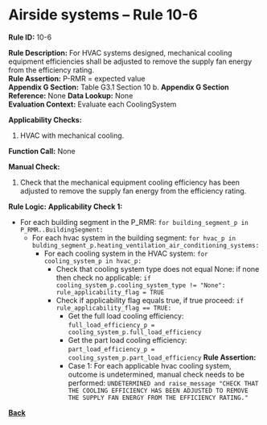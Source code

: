 # Airside systems – Rule 10-6

**Rule ID:** 10-6
 
**Rule Description:** For HVAC systems designed, mechanical cooling equipment efficiencies shall be adjusted to remove the supply fan energy from the efficiency rating.  
**Rule Assertion:** P-RMR = expected value                                           
**Appendix G Section:** Table G3.1 Section 10 b. 
**Appendix G Section Reference:** None
**Data Lookup:** None  
**Evaluation Context:** Evaluate each CoolingSystem  

**Applicability Checks:** 

1. HVAC with mechanical cooling.

**Function Call:** None

**Manual Check:** 

 1. Check that the mechanical equipment cooling efficiency has been adjusted to remove the supply fan energy from the efficiency rating. 

**Rule Logic:**
**Applicability Check 1:** 
- For each building segment in the P_RMR: `for building_segment_p in P_RMR..BuildingSegment:`
    - For each hvac system in the building segment: `for hvac_p in bulding_segment_p.heating_ventilation_air_conditioning_systems:`
        - For each cooling system in the HVAC system: `for cooling_system_p in hvac_p:`
            - Check that cooling system type does not equal None: if none then check no applicable: `if cooling_system_p.cooling_system_type != "None": rule_applicability_flag = TRUE`
            - Check if applicability flag equals true, if true proceed: `if rule_applicability_flag == TRUE:`
                - Get the full load cooling efficiency: `full_load_efficiency_p = cooling_system_p.full_load_efficiency`
                - Get the part load cooling efficiency: `part_load_efficiency_p = cooling_system_p.part_load_efficiency`
                **Rule Assertion:**
                - Case 1: For each applicable hvac cooling system, outcome is undetermined, manual check needs to be performed: `UNDETERMINED and raise_message "CHECK THAT THE COOLING EFFICIENCY HAS BEEN ADJUSTED TO REMOVE THE SUPPLY FAN ENERGY FROM THE EFFICIENCY RATING."` 

 **[Back](../_toc.md)**
